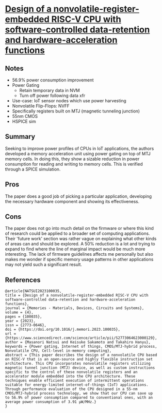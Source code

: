 # [Design of a nonvolatile-register-embedded RISC-V CPU with software-controlled data-retention and hardware-acceleration functions](https://www.sciencedirect.com/science/article/pii/S2773064623000129)

## Notes
- 56.9% power consumption improvement
- Power Gating
    - Retain temporary data in NVM
    - Turn off power following data xfr
- Use-case: IoT sensor nodes which use power harvesting
- Nonvolatile Flip-Flops: NVFF
- Specifically registers built on MTJ (magnetic tunneling junction)
- 55nm CMOS
- HSPICE sim

## Summary
Seeking to improve power profiles of CPUs in IoT applications, the authors developed a memory acceleration unit using power gating on top of MTJ memory cells. In doing this, they show a sizable reduction in power consumption for reading and writing to memory cells. This is verified through a SPICE simulation.

## Pros
The paper does a good job of picking a particular application, developing the necessary hardware component and showing its effectiveness.

## Cons
The paper does not go into much detail on the firmware or where this kind of research could be applied to a broader set of computing applications. Their 'future work' section was rather vague on explaining what other kinds of areas can and should be explored. A 50% reduction is a lot and trying to expand to find where the line of marginal impact would be much more interesting. The lack of firmware guidelines affects me personally but also makes me wonder if specific memory usage patterns in other applications may not yield such a significant result.

## References

```
@article{NATSUI2023100035,
title = {Design of a nonvolatile-register-embedded RISC-V CPU with software-controlled data-retention and hardware-acceleration functions},
journal = {Memories - Materials, Devices, Circuits and Systems},
volume = {4},
pages = {100035},
year = {2023},
issn = {2773-0646},
doi = {https://doi.org/10.1016/j.memori.2023.100035},
url = {https://www.sciencedirect.com/science/article/pii/S2773064623000129},
author = {Masanori Natsui and Keisuke Sakamoto and Takahiro Hanyu},
keywords = {Power gating, Internet of things, CMOS/MTJ-hybrid process, Nonvolatile CPU, Cell-level in-memory computing},
abstract = {This paper describes the design of a nonvolatile CPU based on RISC-V that is an open-source and highly flexible instruction set architecture. This CPU incorporates nonvolatile registers utilizing magnetic tunnel junction (MTJ) device, as well as custom instructions specific to the control of these nonvolatile registers and an accelerator module embedded into the CPU architecture. These techniques enable efficient execution of intermittent operations suitable for energy-limited internet-of-things (IoT) applications. Through performance evaluation of the CPU designed in a 55-nm CMOS/MTJ-hybrid process technology, we show that our CPU can save up to 56.9% of power consumption compared to conventional ones, with an average power consumption of 3.91 μW/MHz.}
}
```